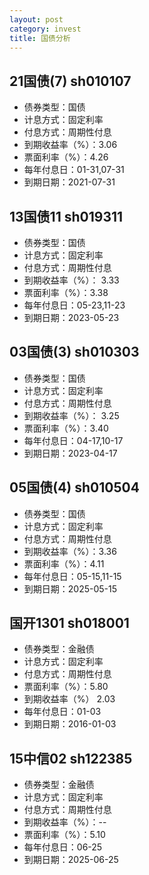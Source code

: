 ```yaml
---
layout: post
category: invest
title: 国债分析
---
```


## 21国债(7) sh010107 ##

- 债券类型：国债
- 计息方式：固定利率
- 付息方式：周期性付息
- 到期收益率（%）：3.06
- 票面利率（%）：4.26
- 每年付息日：01-31,07-31
- 到期日期：2021-07-31

## 13国债11	sh019311 ##

- 债券类型：国债
- 计息方式：固定利率
- 付息方式：周期性付息
- 到期收益率（%）：	3.33
- 票面利率（%）：3.38
- 每年付息日：05-23,11-23
- 到期日期：2023-05-23

## 03国债(3) sh010303 ##

- 债券类型：国债
- 计息方式：固定利率
- 付息方式：周期性付息
- 到期收益率（%）：	3.25
- 票面利率（%）：3.40
- 每年付息日：04-17,10-17
- 到期日期：2023-04-17

## 05国债(4) sh010504 ##

- 债券类型：国债
- 计息方式：固定利率
- 付息方式：周期性付息
- 到期收益率（%）：3.36
- 票面利率（%）：4.11
- 每年付息日：05-15,11-15
- 到期日期：2025-05-15

## 国开1301	sh018001 ##

- 债券类型：金融债
- 计息方式：固定利率
- 付息方式：周期性付息
- 票面利率（%）：5.80
- 到期收益率（%）	2.03
- 每年付息日：01-03
- 到期日期：2016-01-03

## 15中信02	sh122385 ##

- 债券类型：金融债
- 计息方式：固定利率
- 付息方式：周期性付息
- 到期收益率（%）：--
- 票面利率（%）：5.10
- 每年付息日：06-25
- 到期日期：2025-06-25